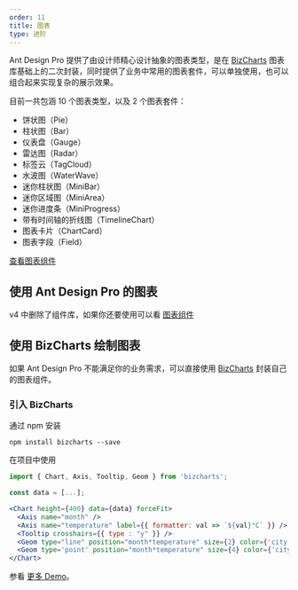 ```yaml
---
order: 11
title: 图表
type: 进阶
---
```


Ant Design Pro 提供了由设计师精心设计抽象的图表类型，是在 [BizCharts](https://github.com/alibaba/BizCharts) 图表库基础上的二次封装，同时提供了业务中常用的图表套件，可以单独使用，也可以组合起来实现复杂的展示效果。

目前一共包涵 10 个图表类型，以及 2 个图表套件：

- 饼状图（Pie）
- 柱状图（Bar）
- 仪表盘（Gauge）
- 雷达图（Radar）
- 标签云（TagCloud）
- 水波图（WaterWave）
- 迷你柱状图（MiniBar）
- 迷你区域图（MiniArea）
- 迷你进度条（MiniProgress）
- 带有时间轴的折线图（TimelineChart）
- 图表卡片（ChartCard）
- 图表字段（Field）

[查看图表组件](https://v2-pro.ant.design/components/charts-cn/)

## 使用 Ant Design Pro 的图表

v4 中删除了组件库，如果你还要使用可以看 [图表组件](https://v2-pro.ant.design/components/charts-cn/)

## 使用 BizCharts 绘制图表

如果 Ant Design Pro 不能满足你的业务需求，可以直接使用 [BizCharts](https://github.com/alibaba/BizCharts) 封装自己的图表组件。

### 引入 BizCharts

通过 npm 安装

```
npm install bizcharts --save
```

在项目中使用

```jsx
import { Chart, Axis, Tooltip, Geom } from 'bizcharts';

const data = [...];

<Chart height={400} data={data} forceFit>
  <Axis name="month" />
  <Axis name="temperature" label={{ formatter: val => `${val}°C` }} />
  <Tooltip crosshairs={{ type : "y" }} />
  <Geom type="line" position="month*temperature" size={2} color={'city'} />
  <Geom type='point' position="month*temperature" size={4} color={'city'} />
</Chart>
```

参看 [更多 Demo](https://alibaba.github.io/BizCharts/demo.html)。
